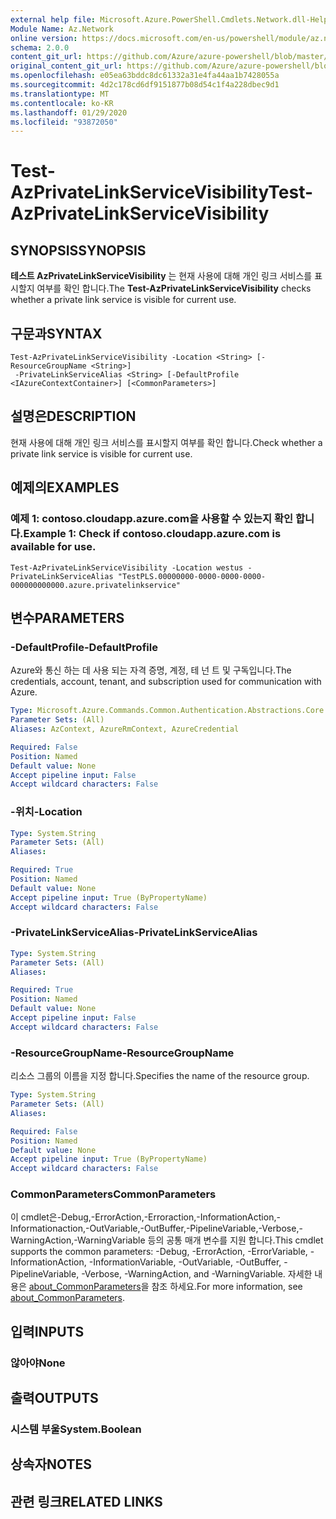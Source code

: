 ```yaml
---
external help file: Microsoft.Azure.PowerShell.Cmdlets.Network.dll-Help.xml
Module Name: Az.Network
online version: https://docs.microsoft.com/en-us/powershell/module/az.network/test-azprivatelinkservicevisibility
schema: 2.0.0
content_git_url: https://github.com/Azure/azure-powershell/blob/master/src/Network/Network/help/Test-AzPrivateLinkServiceVisibility.md
original_content_git_url: https://github.com/Azure/azure-powershell/blob/master/src/Network/Network/help/Test-AzPrivateLinkServiceVisibility.md
ms.openlocfilehash: e05ea63bddc8dc61332a31e4fa44aa1b7428055a
ms.sourcegitcommit: 4d2c178cd6df9151877b08d54c1f4a228dbec9d1
ms.translationtype: MT
ms.contentlocale: ko-KR
ms.lasthandoff: 01/29/2020
ms.locfileid: "93872050"
---
```

# <span data-ttu-id="dfe68-101">Test-AzPrivateLinkServiceVisibility</span><span class="sxs-lookup"><span data-stu-id="dfe68-101">Test-AzPrivateLinkServiceVisibility</span></span>

## <span data-ttu-id="dfe68-102">SYNOPSIS</span><span class="sxs-lookup"><span data-stu-id="dfe68-102">SYNOPSIS</span></span>
<span data-ttu-id="dfe68-103">**테스트 AzPrivateLinkServiceVisibility** 는 현재 사용에 대해 개인 링크 서비스를 표시할지 여부를 확인 합니다.</span><span class="sxs-lookup"><span data-stu-id="dfe68-103">The **Test-AzPrivateLinkServiceVisibility** checks whether a private link service is visible for current use.</span></span>

## <span data-ttu-id="dfe68-104">구문과</span><span class="sxs-lookup"><span data-stu-id="dfe68-104">SYNTAX</span></span>

```
Test-AzPrivateLinkServiceVisibility -Location <String> [-ResourceGroupName <String>]
 -PrivateLinkServiceAlias <String> [-DefaultProfile <IAzureContextContainer>] [<CommonParameters>]
```

## <span data-ttu-id="dfe68-105">설명은</span><span class="sxs-lookup"><span data-stu-id="dfe68-105">DESCRIPTION</span></span>
<span data-ttu-id="dfe68-106">현재 사용에 대해 개인 링크 서비스를 표시할지 여부를 확인 합니다.</span><span class="sxs-lookup"><span data-stu-id="dfe68-106">Check whether a private link service is visible for current use.</span></span>

## <span data-ttu-id="dfe68-107">예제의</span><span class="sxs-lookup"><span data-stu-id="dfe68-107">EXAMPLES</span></span>

### <span data-ttu-id="dfe68-108">예제 1: contoso.cloudapp.azure.com을 사용할 수 있는지 확인 합니다.</span><span class="sxs-lookup"><span data-stu-id="dfe68-108">Example 1: Check if contoso.cloudapp.azure.com is available for use.</span></span>
```
Test-AzPrivateLinkServiceVisibility -Location westus -PrivateLinkServiceAlias "TestPLS.00000000-0000-0000-0000-000000000000.azure.privatelinkservice"
```

## <span data-ttu-id="dfe68-109">변수</span><span class="sxs-lookup"><span data-stu-id="dfe68-109">PARAMETERS</span></span>

### <span data-ttu-id="dfe68-110">-DefaultProfile</span><span class="sxs-lookup"><span data-stu-id="dfe68-110">-DefaultProfile</span></span>
<span data-ttu-id="dfe68-111">Azure와 통신 하는 데 사용 되는 자격 증명, 계정, 테 넌 트 및 구독입니다.</span><span class="sxs-lookup"><span data-stu-id="dfe68-111">The credentials, account, tenant, and subscription used for communication with Azure.</span></span>

```yaml
Type: Microsoft.Azure.Commands.Common.Authentication.Abstractions.Core.IAzureContextContainer
Parameter Sets: (All)
Aliases: AzContext, AzureRmContext, AzureCredential

Required: False
Position: Named
Default value: None
Accept pipeline input: False
Accept wildcard characters: False
```

### <span data-ttu-id="dfe68-112">-위치</span><span class="sxs-lookup"><span data-stu-id="dfe68-112">-Location</span></span>
```yaml
Type: System.String
Parameter Sets: (All)
Aliases:

Required: True
Position: Named
Default value: None
Accept pipeline input: True (ByPropertyName)
Accept wildcard characters: False
```

### <span data-ttu-id="dfe68-113">-PrivateLinkServiceAlias</span><span class="sxs-lookup"><span data-stu-id="dfe68-113">-PrivateLinkServiceAlias</span></span>
```yaml
Type: System.String
Parameter Sets: (All)
Aliases:

Required: True
Position: Named
Default value: None
Accept pipeline input: False
Accept wildcard characters: False
```

### <span data-ttu-id="dfe68-114">-ResourceGroupName</span><span class="sxs-lookup"><span data-stu-id="dfe68-114">-ResourceGroupName</span></span>
<span data-ttu-id="dfe68-115">리소스 그룹의 이름을 지정 합니다.</span><span class="sxs-lookup"><span data-stu-id="dfe68-115">Specifies the name of the resource group.</span></span>

```yaml
Type: System.String
Parameter Sets: (All)
Aliases:

Required: False
Position: Named
Default value: None
Accept pipeline input: True (ByPropertyName)
Accept wildcard characters: False
```

### <span data-ttu-id="dfe68-116">CommonParameters</span><span class="sxs-lookup"><span data-stu-id="dfe68-116">CommonParameters</span></span>
<span data-ttu-id="dfe68-117">이 cmdlet은-Debug,-ErrorAction,-Erroraction,-InformationAction,-Informationaction,-OutVariable,-OutBuffer,-PipelineVariable,-Verbose,-WarningAction,-WarningVariable 등의 공통 매개 변수를 지원 합니다.</span><span class="sxs-lookup"><span data-stu-id="dfe68-117">This cmdlet supports the common parameters: -Debug, -ErrorAction, -ErrorVariable, -InformationAction, -InformationVariable, -OutVariable, -OutBuffer, -PipelineVariable, -Verbose, -WarningAction, and -WarningVariable.</span></span> <span data-ttu-id="dfe68-118">자세한 내용은 [about_CommonParameters](https://go.microsoft.com/fwlink/?LinkID=113216)을 참조 하세요.</span><span class="sxs-lookup"><span data-stu-id="dfe68-118">For more information, see [about_CommonParameters](https://go.microsoft.com/fwlink/?LinkID=113216).</span></span>

## <span data-ttu-id="dfe68-119">입력</span><span class="sxs-lookup"><span data-stu-id="dfe68-119">INPUTS</span></span>

### <span data-ttu-id="dfe68-120">않아야</span><span class="sxs-lookup"><span data-stu-id="dfe68-120">None</span></span>

## <span data-ttu-id="dfe68-121">출력</span><span class="sxs-lookup"><span data-stu-id="dfe68-121">OUTPUTS</span></span>

### <span data-ttu-id="dfe68-122">시스템 부울</span><span class="sxs-lookup"><span data-stu-id="dfe68-122">System.Boolean</span></span>

## <span data-ttu-id="dfe68-123">상속자</span><span class="sxs-lookup"><span data-stu-id="dfe68-123">NOTES</span></span>

## <span data-ttu-id="dfe68-124">관련 링크</span><span class="sxs-lookup"><span data-stu-id="dfe68-124">RELATED LINKS</span></span>
